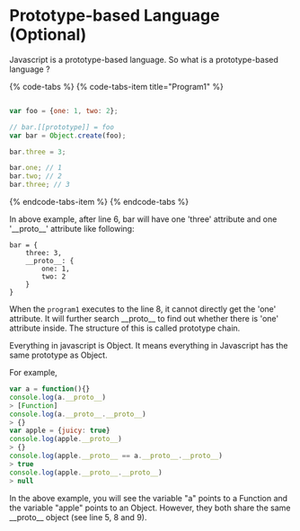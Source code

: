 # Prototype-based Language \(Optional\)

Javascript is a prototype-based language. So what is a prototype-based language ?

{% code-tabs %}
{% code-tabs-item title="Program1" %}
```javascript

var foo = {one: 1, two: 2};

// bar.[[prototype]] = foo
var bar = Object.create(foo);

bar.three = 3;

bar.one; // 1
bar.two; // 2
bar.three; // 3
```
{% endcode-tabs-item %}
{% endcode-tabs %}

In above example, after line 6, bar will have one 'three' attribute and one '\_\_proto\_\_' attribute like following:

```text
bar = {
    three: 3,
    __proto__: {
        one: 1,
        two: 2
    }
}
```

When the `program1` executes to the line 8, it cannot directly get the 'one' attribute. It will further search \_\_proto\_\_  to find out whether there is 'one' attribute inside. The structure of this is called prototype chain.

Everything in javascript is Object. It means everything in Javascript has the same prototype as Object.

For example,

```javascript
var a = function(){}
console.log(a.__proto__)
> [Function]
console.log(a.__proto__.__proto__)
> {}
var apple = {juicy: true}
console.log(apple.__proto__)
> {}
console.log(apple.__proto__ == a.__proto__.__proto__)
> true
console.log(apple.__proto__.__proto__)
> null
```

In the above example, you will see the variable "a" points to a Function and the variable "apple" points to an Object. However, they both share the same \_\_proto\_\_ object \(see line 5, 8 and 9\).

